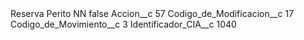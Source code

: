 <?xml version="1.0" encoding="UTF-8"?>
<CustomMetadata xmlns="http://soap.sforce.com/2006/04/metadata" xmlns:xsi="http://www.w3.org/2001/XMLSchema-instance" xmlns:xsd="http://www.w3.org/2001/XMLSchema">
    <label>Reserva Perito NN</label>
    <protected>false</protected>
    <values>
        <field>Accion__c</field>
        <value xsi:type="xsd:string">57</value>
    </values>
    <values>
        <field>Codigo_de_Modificacion__c</field>
        <value xsi:type="xsd:string">17</value>
    </values>
    <values>
        <field>Codigo_de_Movimiento__c</field>
        <value xsi:type="xsd:string">3</value>
    </values>
    <values>
        <field>Identificador_CIA__c</field>
        <value xsi:type="xsd:string">1040</value>
    </values>
</CustomMetadata>
